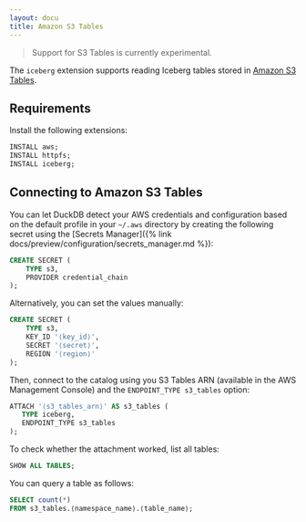 ```yaml
---
layout: docu
title: Amazon S3 Tables
---
```


> Support for S3 Tables is currently experimental.

The `iceberg` extension supports reading Iceberg tables stored in [Amazon S3 Tables](https://aws.amazon.com/s3/features/tables/).

## Requirements

Install the following extensions:

```sql
INSTALL aws;
INSTALL httpfs;
INSTALL iceberg;
```

## Connecting to Amazon S3 Tables

You can let DuckDB detect your AWS credentials and configuration based on the default profile in your `~/.aws` directory by creating the following secret using the [Secrets Manager]({% link docs/preview/configuration/secrets_manager.md %}):

```sql
CREATE SECRET (
    TYPE s3,
    PROVIDER credential_chain
);
```

Alternatively, you can set the values manually:

```sql
CREATE SECRET (
    TYPE s3,
    KEY_ID '⟨key_id⟩',
    SECRET '⟨secret⟩',
    REGION '⟨region⟩'
);
```

Then, connect to the catalog using you S3 Tables ARN (available in the AWS Management Console) and the `ENDPOINT_TYPE s3_tables` option:

```sql
ATTACH '⟨s3_tables_arn⟩' AS s3_tables (
   TYPE iceberg,
   ENDPOINT_TYPE s3_tables
);
```

To check whether the attachment worked, list all tables:

```sql
SHOW ALL TABLES;
```

You can query a table as follows:

```sql
SELECT count(*)
FROM s3_tables.⟨namespace_name⟩.⟨table_name⟩;
```
